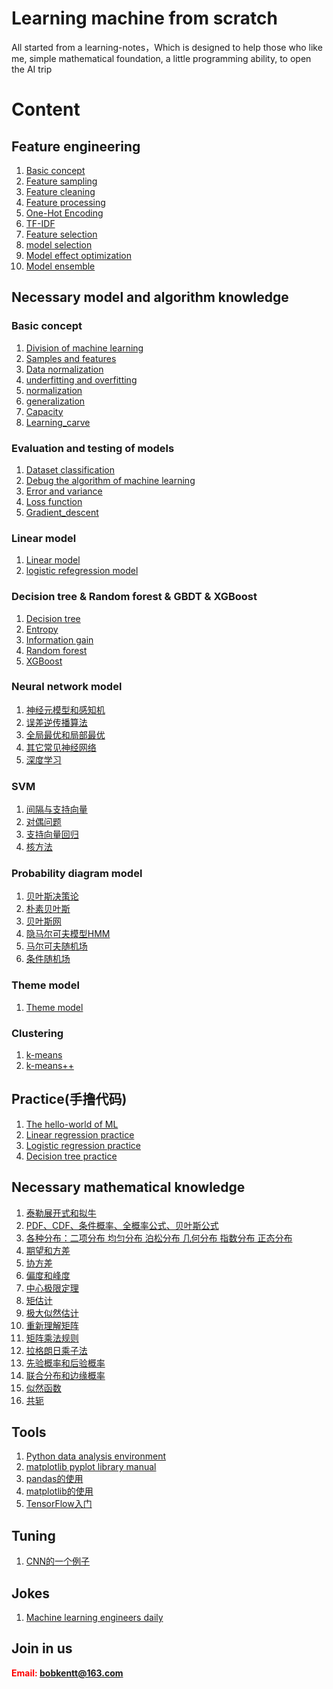 # Learning machine from scratch
All started from a learning-notes，Which is designed to help those who like me, simple mathematical foundation, a little programming ability, to open the AI trip

# Content
## Feature engineering
1. [Basic concept](https://github.com/bobkentt/Learning-machine-from-scratch-/blob/master/alg_base/features_concept.md)
2. [Feature sampling](https://github.com/bobkentt/Learning-machine-from-scratch-/blob/master/alg_base/data_sample.md)
3. [Feature cleaning](https://github.com/bobkentt/Learning-machine-from-scratch-/blob/master/alg_base/data_clean.md)
4. [Feature processing](https://github.com/bobkentt/Learning-machine-from-scratch-/blob/master/alg_base/features_handle.md)
5. [One-Hot Encoding](https://github.com/bobkentt/Learning-machine-from-scratch-/blob/master/alg_base/one-hot.md)
6. [TF-IDF](https://github.com/bobkentt/Learning-machine-from-scratch-/blob/master/alg_base/TF-idf.md)
7. [Feature selection](https://github.com/bobkentt/Learning-machine-from-scratch-/blob/master/alg_base/features.md)
8. [model selection](https://github.com/bobkentt/Learning-machine-from-scratch-/blob/master/alg_base/estimator.md)
9. [Model effect optimization](https://github.com/bobkentt/Learning-machine-from-scratch-/blob/master/alg_base/estimator_optimize.md)
10. [Model ensemble](https://github.com/bobkentt/Learning-machine-from-scratch-/blob/master/alg_base/model_ensemble.md)

## Necessary model and algorithm knowledge
### Basic concept
1. [Division of machine learning](https://github.com/bobkentt/Learning-machine-from-scratch-/blob/master/alg_base/the_division_of_ml.md)
2. [Samples and features](https://github.com/bobkentt/Learning-machine-from-scratch-/blob/master/alg_base/sample_feature_label.md)
3. [Data normalization](https://github.com/bobkentt/Learning-machine-from-scratch-/blob/master/alg_base/data_normalization.md)
4. [underfitting and overfitting](https://github.com/bobkentt/Learning-machine-from-scratch-/blob/master/alg_base/underfitting_vs_overfitting.md)
5. [normalization](https://github.com/bobkentt/Learning-machine-from-scratch-/blob/master/alg_base/normalization.md)
6. [generalization](https://github.com/bobkentt/Learning-machine-from-scratch-/blob/master/alg_base/generalization.md)
7. [Capacity](https://github.com/bobkentt/Learning-machine-from-scratch-/blob/master/alg_base/Capacity.md)
7. [Learning_carve](https://github.com/bobkentt/Learning-machine-from-scratch-/blob/master/alg_base/learning_carve.md)
### Evaluation and testing of models
1. [Dataset classification](https://github.com/bobkentt/Learning-machine-from-scratch-/blob/master/alg_base/dataset_classification.md)
2. [Debug the algorithm of machine learning](https://github.com/bobkentt/Learning-machine-from-scratch-/blob/master/alg_base/debug_ml_alg.md)
3. [Error and variance](https://github.com/bobkentt/Learning-machine-from-scratch-/blob/master/alg_base/Error%26variance.md)
4. [Loss function](https://github.com/bobkentt/Learning-machine-from-scratch-/blob/master/alg_base/loss_function.md)
5. [Gradient_descent](https://github.com/bobkentt/Learning-machine-from-scratch-/blob/master/alg_base/gradient_descent.md)
### Linear model
1. [Linear model](https://github.com/bobkentt/Learning-machine-from-scratch-/blob/master/alg_base/linear_regression_model.md)
2. [logistic refegression model](https://github.com/bobkentt/Learning-machine-from-scratch-/blob/master/alg_base/logisticRegression.md)
### Decision tree & Random forest & GBDT & XGBoost
1. [Decision tree](http://blog.csdn.net/nieson2012/article/details/51314873)
2. [Entropy](https://github.com/bobkentt/Learning-machine-from-scratch-/blob/master/alg_base/Entropy.md)
3. [Information gain](https://github.com/bobkentt/Learning-machine-from-scratch-/blob/master/alg_base/InformationGain.md)
4. [Random forest](https://github.com/bobkentt/Learning-machine-from-scratch-/blob/master/alg_base/RandomForest.md)
5. [XGBoost](https://github.com/bobkentt/Learning-machine-from-scratch-/blob/master/alg_base/xgboost.md)
### Neural network model
1. [神经元模型和感知机](https://github.com/bobkentt/Learning-machine-from-scratch-/blob/master/alg_base/neural_network.md)
2. [误差逆传播算法](https://github.com/bobkentt/Learning-machine-from-scratch-/blob/master/alg_base/BackPropagation.md)
3. [全局最优和局部最优]()
4. [其它常见神经网络]()
5. [深度学习]()
### SVM
1. [间隔与支持向量]()
2. [对偶问题]()
3. [支持向量回归]()
4. [核方法]()
### Probability diagram model
1. [贝叶斯决策论]()
2. [朴素贝叶斯]()
3. [贝叶斯网]()
4. [隐马尔可夫模型HMM]()
5. [马尔可夫随机场]()
6. [条件随机场]()
### Theme model
1. [Theme model]()
### Clustering
1. [k-means](https://github.com/bobkentt/Learning-machine-from-scratch-/blob/master/alg_base/cluster_k_means.md)
2. [k-means++]()

## Practice(手撸代码)
1. [The hello-world of ML](https://github.com/bobkentt/Learning-machine-from-scratch-/blob/master/practice/ml-hello-world-program.md)
2. [Linear regression practice](https://github.com/bobkentt/Learning-machine-from-scratch-/blob/master/practice/linear-regression-practice.md)
3. [Logistic regression practice](https://github.com/bobkentt/Learning-machine-from-scratch-/blob/master/practice/logistic-regression-practice.md)
4. [Decision tree practice](https://github.com/bobkentt/Learning-machine-from-scratch-/blob/master/practice/code/decision_tree/decision_tree.ipynb)


## Necessary mathematical knowledge
1. [泰勒展开式和拟牛](https://github.com/bobkentt/Learning-machine-from-scratch-/blob/master/math_base/taylor.md)
2. [PDF、CDF、条件概率、全概率公式、贝叶斯公式](https://github.com/bobkentt/Learning-machine-from-scratch-/blob/master/math_base/bayes.md)
3. [各种分布：二项分布 均匀分布 泊松分布 几何分布 指数分布 正态分布](https://github.com/bobkentt/Learning-machine-from-scratch-/blob/master/math_base/distribution.md)
4. [期望和方差](https://github.com/bobkentt/Learning-machine-from-scratch-/blob/master/math_base/expectation_variance.md)
5. [协方差](https://github.com/bobkentt/Learning-machine-from-scratch-/blob/master/math_base/cov.md)
6. [偏度和峰度](https://github.com/bobkentt/Learning-machine-from-scratch-/blob/master/math_base/skewness.md)
7. [中心极限定理](https://github.com/bobkentt/Learning-machine-from-scratch-/blob/master/math_base/central_limit.md)
8. [矩估计](https://github.com/bobkentt/Learning-machine-from-scratch-/blob/master/math_base/moment_estimation.md)
9. [极大似然估计](https://github.com/bobkentt/Learning-machine-from-scratch-/blob/master/math_base/MLE.md)
10. [重新理解矩阵](https://github.com/bobkentt/Learning-machine-from-scratch-/blob/master/math_base/matrix.md)
11. [矩阵乘法规则](https://github.com/bobkentt/Learning-machine-from-scratch-/blob/master/math_base/matrix_multi.md)
12. [拉格朗日乘子法](https://github.com/bobkentt/Learning-machine-from-scratch-/blob/master/math_base/Lagrange.md)
13. [先验概率和后验概率](https://github.com/bobkentt/Learning-machine-from-scratch-/blob/master/math_base/Prior_probability.md)
14. [联合分布和边缘概率](https://github.com/bobkentt/Learning-machine-from-scratch-/blob/master/math_base/pmf.md)
15. [似然函数](https://github.com/bobkentt/Learning-machine-from-scratch-/blob/master/math_base/pmf.md)
16. [共轭](https://github.com/bobkentt/Learning-machine-from-scratch-/blob/master/math_base/conjugate.md)


## Tools
1. [Python data analysis environment](https://github.com/bobkentt/Learning-machine-from-scratch-/blob/master/practice/python-environment-install.md)
2. [matplotlib pyplot library manual](https://github.com/bobkentt/Learning-machine-from-scratch-/blob/master/practice/matplotlib_pyplot/content.md)
3. [pandas的使用](http://www.cnblogs.com/chaosimple/p/4153083.html)
4. [matplotlib的使用](https://zhuanlan.zhihu.com/p/24309547)
5. [TensorFlow入门]()

## Tuning
1. [CNN的一个例子](https://github.com/bobkentt/Learning-machine-from-scratch-/blob/master/practice/tuning_e1.md)

## Jokes
1. [Machine learning engineers daily](https://github.com/bobkentt/Learning-machine-from-scratch-/blob/master/funny/major_task.md)


## Join in us
**<font color=red>Email:   bobkentt@163.com</font>**<br>
